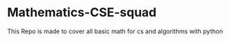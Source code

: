 # Mathematics-CSE-squad
This Repo is made to cover all basic math for cs and algorithms with python
